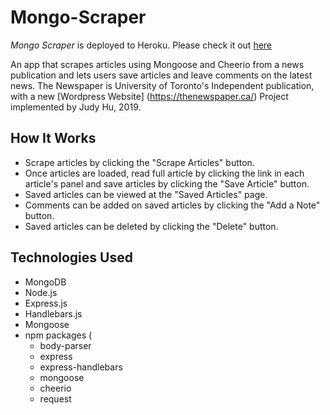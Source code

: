 # Mongo-Scraper
*Mongo Scraper* is deployed to Heroku. Please check it out [here](https://mongo-scraper11.herokuapp.com/)

An app that scrapes articles using Mongoose and Cheerio from a news publication and lets users save articles and leave comments on the latest news. The Newspaper is University of Toronto's Independent publication, with a new [Wordpress Website] (https://thenewspaper.ca/) Project implemented by Judy Hu, 2019. 

## How It Works
- Scrape articles by clicking the "Scrape Articles" button.
- Once articles are loaded, read full article by clicking the link in each article's panel and save articles by clicking the "Save Article" button.
- Saved articles can be viewed at the "Saved Articles" page.
- Comments can be added on saved articles by clicking the "Add a Note" button.
- Saved articles can be deleted by clicking the "Delete" button.

## Technologies Used
- MongoDB
- Node.js
- Express.js
- Handlebars.js
- Mongoose
- npm packages (
    - body-parser
    - express
    - express-handlebars
    - mongoose
    - cheerio
    - request

